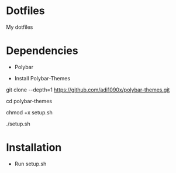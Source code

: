 # Dotfiles
My dotfiles 

# Dependencies
- Polybar

- Install Polybar-Themes 

git clone --depth=1 https://github.com/adi1090x/polybar-themes.git

cd polybar-themes

chmod +x setup.sh

./setup.sh

# Installation 
- Run setup.sh
